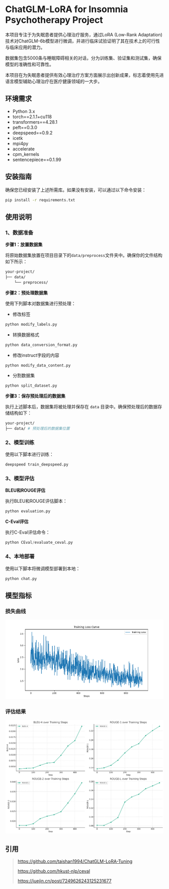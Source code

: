# ChatGLM-LoRA for Insomnia Psychotherapy Project

本项目专注于为失眠患者提供心理治疗服务，通过LoRA (Low-Rank Adaptation) 技术对ChatGLM-6b模型进行微调，并进行临床试验证明了其在技术上的可行性与临床应用的潜力。

数据集包含5000条与睡眠障碍相关的对话，分为训练集、验证集和测试集，确保模型的准确性和可靠性。

本项目在为失眠患者提供有效心理治疗方案方面展示出创新成果，标志着使用先进语言模型辅助心理治疗在医疗健康领域的一大步。

## 环境需求

- Python 3.x
- torch==2.1.1+cu118
- transformers==4.28.1
- peft==0.3.0
- deepspeed==0.9.2
- icetk
- mpi4py
- accelerate
- cpm_kernels
- sentencepiece==0.1.99

## 安装指南

确保您已经安装了上述所需库。如果没有安装，可以通过以下命令安装：

```bash
pip install -r requirements.txt
```

## 使用说明

### 1、数据准备

**步骤1：放置数据集**

将原始数据集放置在项目目录下的`data/preprocess`文件夹中。确保你的文件结构如下所示：

```bash
your-project/
├── data/
    └── preprocess/
```

**步骤2：预处理数据集**

使用下列脚本对数据集进行预处理：

- 修改标签

```python
python modify_labels.py
```

- 转换数据格式

```python
python data_conversion_format.py
```

- 修改instruct字段的内容

```python
python modify_data_content.py
```

- 分割数据集

```python
python split_dataset.py
```

**步骤3：保存预处理后的数据集**

执行上述脚本后，数据集将被处理并保存在 `data` 目录中。确保预处理后的数据存储结构如下：

```bash
your-project/
├── data/ # 预处理后的数据集位置
```

### 2、模型训练

使用以下脚本进行训练：

```python
deepspeed train_deepspeed.py
```

### 3、模型评估

**BLEU和ROUGE评估**

执行BLEU和ROUGE评估脚本：

```python
python evaluation.py
```

**C-Eval评估**

执行C-Eval评估命令：

```python
python CEval/evaluate_ceval.py
```

### 4、本地部署

使用以下脚本将微调模型部署到本地：

```python
python chat.py
```

## 模型指标

### 损失曲线

![损失曲线](./loss_curve.png)

### 评估结果

![评估结果](./evaluation_result.png)

## 引用
> https://github.com/taishan1994/ChatGLM-LoRA-Tuning
> 
> https://github.com/hkust-nlp/ceval
> 
> https://juejin.cn/post/7249626243125231677
